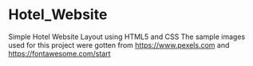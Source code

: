 # Hotel_Website
Simple Hotel Website Layout using HTML5 and CSS  The sample images used for this project were gotten from https://www.pexels.com and https://fontawesome.com/start
